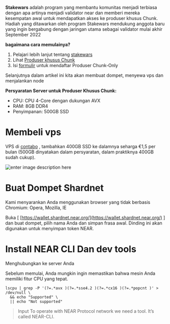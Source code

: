 **Stakewars** adalah program yang membantu komunitas menjadi terbiasa dengan apa artinya menjadi validator near dan memberi mereka kesempatan awal untuk mendapatkan akses ke produser khusus Chunk. Hadiah yang ditawarkan oleh program Stakewars mendukung anggota baru yang ingin bergabung dengan jaringan utama sebagai validator mulai akhir September 2022

**bagaimana cara memulainya?**
1.  Pelajari lebih lanjut tentang [stakewars](https://near.org/stakewars/)
2.  Lihat [Produser khusus Chunk](https://near.org/decentralize/)
3.  Isi [formulir](https://nearprotocol1001.typeform.com/to/Z39N7cU9) untuk mendaftar Produser Chunk-Only

Selanjutnya dalam artikel ini kita akan membuat dompet, menyewa vps dan menjalankan node

**Persyaratan Server untuk Produser Khusus Chunk:**
-   CPU: CPU 4-Core dengan dukungan AVX
-   RAM: 8GB DDR4
-   Penyimpanan: 500GB SSD

# Membeli vps
VPS di [contabo](https://contabo.com/en/) , tambahkan 400GB SSD ke dalamnya seharga €1,5 per bulan (500GB dinyatakan dalam persyaratan, dalam praktiknya 400GB sudah cukup).

![enter image description here](https://miro.medium.com/max/1400/1*XtewoLn07kdCKFPDjl3eBA.png)
# Buat Dompet Shardnet
Kami menyarankan Anda menggunakan browser yang tidak berbasis Chromium: Opera, Mozilla, IE

Buka [ [https://wallet.shardnet.near.org/](https://wallet.shardnet.near.org/) ] dan buat dompet, pilih nama Anda dan simpan frasa awal. Dinding ini akan digunakan untuk menyimpan token NEAR.

# Install NEAR CLI Dan dev tools
Menghubungkan ke server Anda

Sebelum memulai, Anda mungkin ingin memastikan bahwa mesin Anda memiliki fitur CPU yang tepat.

```
lscpu | grep -P '(?=.*avx )(?=.*sse4.2 )(?=.*cx16 )(?=.*popcnt )' > /dev/null \
  && echo "Supported" \
  || echo "Not supported"
```
> Input
To operate with NEAR Protocol network we need a tool. It’s called NEAR-CLI.

  



